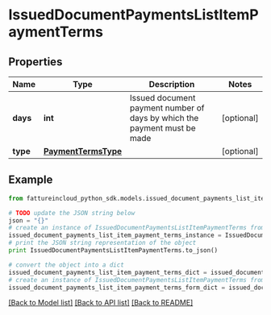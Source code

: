 # IssuedDocumentPaymentsListItemPaymentTerms


## Properties

Name | Type | Description | Notes
------------ | ------------- | ------------- | -------------
**days** | **int** | Issued document payment number of days by which the payment must be made | [optional] 
**type** | [**PaymentTermsType**](PaymentTermsType.md) |  | [optional] 

## Example

```python
from fattureincloud_python_sdk.models.issued_document_payments_list_item_payment_terms import IssuedDocumentPaymentsListItemPaymentTerms

# TODO update the JSON string below
json = "{}"
# create an instance of IssuedDocumentPaymentsListItemPaymentTerms from a JSON string
issued_document_payments_list_item_payment_terms_instance = IssuedDocumentPaymentsListItemPaymentTerms.from_json(json)
# print the JSON string representation of the object
print IssuedDocumentPaymentsListItemPaymentTerms.to_json()

# convert the object into a dict
issued_document_payments_list_item_payment_terms_dict = issued_document_payments_list_item_payment_terms_instance.to_dict()
# create an instance of IssuedDocumentPaymentsListItemPaymentTerms from a dict
issued_document_payments_list_item_payment_terms_form_dict = issued_document_payments_list_item_payment_terms.from_dict(issued_document_payments_list_item_payment_terms_dict)
```
[[Back to Model list]](../README.md#documentation-for-models) [[Back to API list]](../README.md#documentation-for-api-endpoints) [[Back to README]](../README.md)


